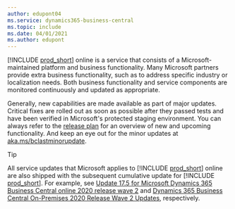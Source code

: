 ```yaml
---
author: edupont04
ms.service: dynamics365-business-central
ms.topic: include
ms.date: 04/01/2021
ms.author: edupont
---
```

[!INCLUDE [prod_short](prod_short.md)] online is a service that consists of a Microsoft-maintained platform and business functionality. Many Microsoft partners provide extra business functionality, such as to address specific industry or localization needs. Both business functionality and service components are monitored continuously and updated as appropriate.  

Generally, new capabilities are made available as part of major updates. Critical fixes are rolled out as soon as possible after they passed tests and have been verified in Microsoft's protected staging environment. You can always refer to the [release plan](/dynamics365/release-plans/) for an overview of new and upcoming functionality. And keep an eye out for the minor updates at [aka.ms/bclastminorupdate](../whatsnew/whatsnew-update-17-5.md).  

> [!TIP]
> All service updates that Microsoft applies to [!INCLUDE [prod_short](prod_short.md)] online are also shipped with the subsequent cumulative update for [!INCLUDE [prod_short](prod_short.md)]. For example, see [Update 17.5 for Microsoft Dynamics 365 Business Central online 2020 release wave 2](../whatsnew/whatsnew-update-17-5.md) and [Dynamics 365 Business Central On-Premises 2020 Release Wave 2 Updates](../deployment/update-versions-17.md), respectively.
